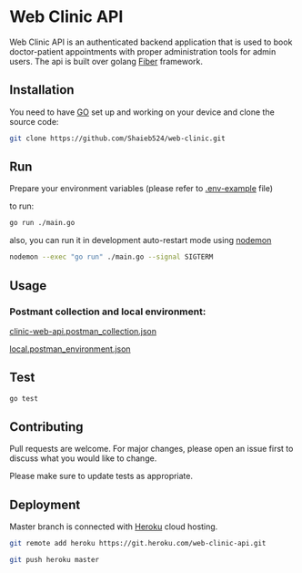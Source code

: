 # Web Clinic API

Web Clinic API is an authenticated backend application that is used to book doctor-patient appointments with proper administration tools for admin users.
The api is built over golang [Fiber](https://github.com/gofiber/fiber) framework.

## Installation

You need to have [GO](https://go.dev/) set up and working on your device and clone the source code:

```bash
git clone https://github.com/Shaieb524/web-clinic.git
```

## Run

Prepare your environment variables (please refer to [.env-example](./.env-example) file)

to run: 
```bash
go run ./main.go
```

also, you can run it in development auto-restart mode using [nodemon](https://www.npmjs.com/package/nodemon)

```bash
nodemon --exec "go run" ./main.go --signal SIGTERM
```
## Usage
### Postmant collection and local environment:
[clinic-web-api.postman_collection.json](./postmant/clinic-web-api.postman_collection.json)

[local.postman_environment.json](./postmant/local.postman_environment.json)

## Test
```bash
go test
```

## Contributing
Pull requests are welcome. For major changes, please open an issue first to discuss what you would like to change.

Please make sure to update tests as appropriate.

## Deployment
Master branch is connected with [Heroku](https://dashboard.heroku.com/) cloud hosting.

```bash
git remote add heroku https://git.heroku.com/web-clinic-api.git
```

```bash
git push heroku master
```

